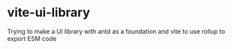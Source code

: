# vite-ui-library
Trying to make a UI library with antd as a foundation and vite to use rollup to export ESM code
